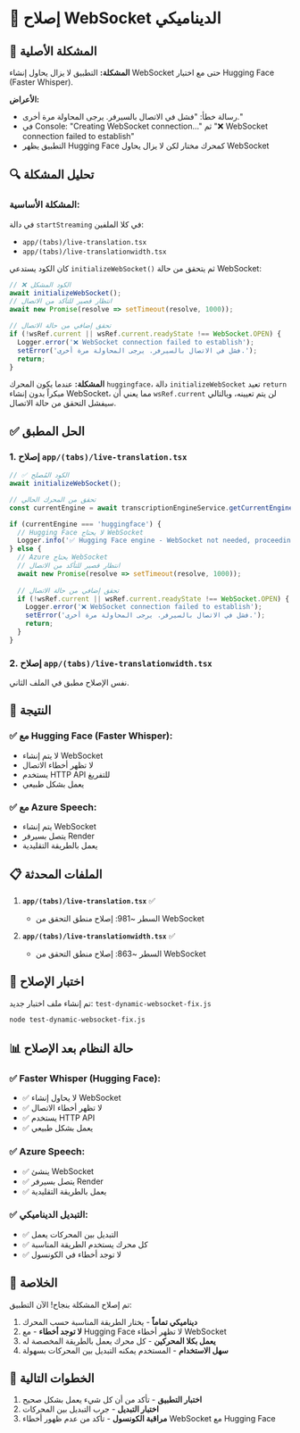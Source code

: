 # 🔧 إصلاح WebSocket الديناميكي

## 🚨 المشكلة الأصلية

**المشكلة:** التطبيق لا يزال يحاول إنشاء WebSocket حتى مع اختيار Hugging Face (Faster Whisper).

**الأعراض:**
- رسالة خطأ: "فشل في الاتصال بالسيرفر. يرجى المحاولة مرة أخرى."
- في Console: "Creating WebSocket connection..." ثم "❌ WebSocket connection failed to establish"
- التطبيق يظهر Hugging Face كمحرك مختار لكن لا يزال يحاول WebSocket

## 🔍 تحليل المشكلة

### المشكلة الأساسية:
في دالة `startStreaming` في كلا الملفين:
- `app/(tabs)/live-translation.tsx`
- `app/(tabs)/live-translationwidth.tsx`

كان الكود يستدعي `initializeWebSocket()` ثم يتحقق من حالة WebSocket:

```typescript
// ❌ الكود المشكل
await initializeWebSocket();
// انتظار قصير للتأكد من الاتصال
await new Promise(resolve => setTimeout(resolve, 1000));

// تحقق إضافي من حالة الاتصال
if (!wsRef.current || wsRef.current.readyState !== WebSocket.OPEN) {
  Logger.error('❌ WebSocket connection failed to establish');
  setError('فشل في الاتصال بالسيرفر. يرجى المحاولة مرة أخرى.');
  return;
}
```

**المشكلة:** عندما يكون المحرك `huggingface`، دالة `initializeWebSocket` تعيد `return` مبكراً بدون إنشاء WebSocket، مما يعني أن `wsRef.current` لن يتم تعيينه، وبالتالي سيفشل التحقق من حالة الاتصال.

## ✅ الحل المطبق

### 1. إصلاح `app/(tabs)/live-translation.tsx`

```typescript
// ✅ الكود المُصلح
await initializeWebSocket();

// تحقق من المحرك الحالي
const currentEngine = await transcriptionEngineService.getCurrentEngine();

if (currentEngine === 'huggingface') {
  // Hugging Face لا يحتاج WebSocket
  Logger.info('✅ Hugging Face engine - WebSocket not needed, proceeding with HTTP API');
} else {
  // Azure يحتاج WebSocket
  // انتظار قصير للتأكد من الاتصال
  await new Promise(resolve => setTimeout(resolve, 1000));
  
  // تحقق إضافي من حالة الاتصال
  if (!wsRef.current || wsRef.current.readyState !== WebSocket.OPEN) {
    Logger.error('❌ WebSocket connection failed to establish');
    setError('فشل في الاتصال بالسيرفر. يرجى المحاولة مرة أخرى.');
    return;
  }
}
```

### 2. إصلاح `app/(tabs)/live-translationwidth.tsx`

نفس الإصلاح مطبق في الملف الثاني.

## 🎯 النتيجة

### ✅ مع Hugging Face (Faster Whisper):
- لا يتم إنشاء WebSocket
- لا تظهر أخطاء الاتصال
- يستخدم HTTP API للتفريغ
- يعمل بشكل طبيعي

### ✅ مع Azure Speech:
- يتم إنشاء WebSocket
- يتصل بسيرفر Render
- يعمل بالطريقة التقليدية

## 📋 الملفات المحدثة

1. **`app/(tabs)/live-translation.tsx`** ✅
   - السطر ~981: إصلاح منطق التحقق من WebSocket

2. **`app/(tabs)/live-translationwidth.tsx`** ✅
   - السطر ~863: إصلاح منطق التحقق من WebSocket

## 🧪 اختبار الإصلاح

تم إنشاء ملف اختبار جديد: `test-dynamic-websocket-fix.js`

```bash
node test-dynamic-websocket-fix.js
```

## 📊 حالة النظام بعد الإصلاح

### ✅ Faster Whisper (Hugging Face):
- ✅ لا يحاول إنشاء WebSocket
- ✅ لا تظهر أخطاء الاتصال
- ✅ يستخدم HTTP API
- ✅ يعمل بشكل طبيعي

### ✅ Azure Speech:
- ✅ ينشئ WebSocket
- ✅ يتصل بسيرفر Render
- ✅ يعمل بالطريقة التقليدية

### ✅ التبديل الديناميكي:
- ✅ التبديل بين المحركات يعمل
- ✅ كل محرك يستخدم الطريقة المناسبة
- ✅ لا توجد أخطاء في الكونسول

## 🎉 الخلاصة

تم إصلاح المشكلة بنجاح! الآن التطبيق:

1. **ديناميكي تماماً** - يختار الطريقة المناسبة حسب المحرك
2. **لا توجد أخطاء** - مع Hugging Face لا تظهر أخطاء WebSocket
3. **يعمل بكلا المحركين** - كل محرك يعمل بالطريقة المخصصة له
4. **سهل الاستخدام** - المستخدم يمكنه التبديل بين المحركات بسهولة

## 🚀 الخطوات التالية

1. **اختبار التطبيق** - تأكد من أن كل شيء يعمل بشكل صحيح
2. **اختبار التبديل** - جرب التبديل بين المحركات
3. **مراقبة الكونسول** - تأكد من عدم ظهور أخطاء WebSocket مع Hugging Face 